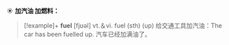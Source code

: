 ☀ <span class="category">**加汽油 加燃料：**</span>
>[!example]+ <span class="vocabulary">**fuel**</span> [fjʊəl] 
> <span class="definition">vt.＆vi. fuel (sth) (up) 给交通工具加汽油：</span>The car has been fuelled up. 汽车已经加满油了。
